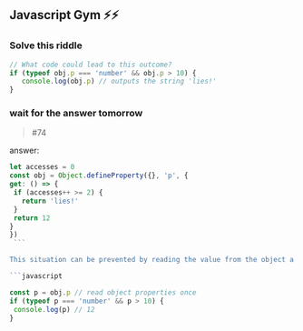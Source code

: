 ## Javascript Gym ⚡⚡️
### Solve this riddle

 ```javascript 
 // What code could lead to this outcome?
if (typeof obj.p === 'number' && obj.p > 10) {
    console.log(obj.p) // outputs the string 'lies!'
}
  ```

### wait for the answer tomorrow
> #74 

  answer:

   ```javascript 
   let accesses = 0
const obj = Object.defineProperty({}, 'p', {
  get: () => {
    if (accesses++ >= 2) {
      return 'lies!'
    }
    return 12
  }
})
    ```

This situation can be prevented by reading the value from the object a single time, assigning the result of that read to an intermediary value

 ```javascript
 
 const p = obj.p // read object properties once
if (typeof p === 'number' && p > 10) {
    console.log(p) // 12
}
 ```




    
